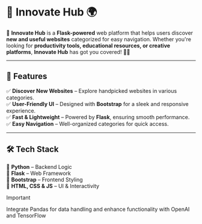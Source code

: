 # 🌟 Innovate Hub 🌍

🚀 **Innovate Hub** is a **Flask-powered** web platform that helps users discover **new and useful websites** categorized for easy navigation. Whether you're looking for **productivity tools, educational resources, or creative platforms**, **Innovate Hub** has got you covered! 🎯💡

---

## 📌 Features

✅ **Discover New Websites** – Explore handpicked websites in various categories.  
✅ **User-Friendly UI** – Designed with **Bootstrap** for a sleek and responsive experience.  
✅ **Fast & Lightweight** – Powered by **Flask**, ensuring smooth performance.  
✅ **Easy Navigation** – Well-organized categories for quick access.

---

## 🛠️ Tech Stack

🔹 **Python** – Backend Logic  
🔹 **Flask** – Web Framework  
🔹 **Bootstrap** – Frontend Styling  
🔹 **HTML, CSS & JS** – UI & Interactivity

> [!IMPORTANT]
> Integrate Pandas for data handling and enhance functionality with OpenAI and TensorFlow
